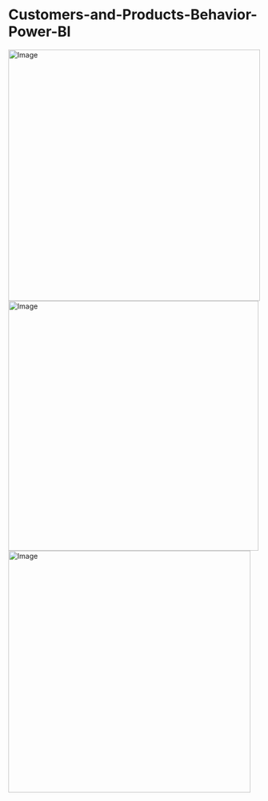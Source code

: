 # Customers-and-Products-Behavior-Power-BI

<img width="503" alt="Image" src="https://github.com/user-attachments/assets/c80bba23-f7a5-43ec-86cb-907efc0fda46" />

<img width="500" alt="Image" src="https://github.com/user-attachments/assets/1e79fd1b-567f-493f-af77-bc304041a06b" />

<img width="484" alt="Image" src="https://github.com/user-attachments/assets/50d6238d-827c-4328-b783-c69b444a04be" />
